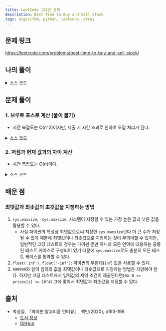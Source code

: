 ```yaml
---
title: LeetCode 121번 문제
description: Best Time to Buy and Sell Stock
tags: algorithm, python, leetcode, array
---
```


## 문제 링크

https://leetcode.com/problems/best-time-to-buy-and-sell-stock/

## 나의 풀이

<details>
<summary>소스 코드</summary>
<div markdown="1">

```python
from typing import List


class Solution:
    def my_solution(self, prices: List[int]) -> int:
        profit = 0
        min_price = 10 ** 4

        for price in prices:
            if price - min_price > profit:
                profit = price - min_price
            if price < min_price:
                min_price = price

        return profit
```

</div>
</details>

## 문제 풀이

### 1. 브루트 포스로 계산 (풀이 불가)

- 시간 복잡도는 O(n^2)이지만, 제출 시 시간 초과로 인하여 오답 처리가 된다.

<details>
<summary>소스 코드</summary>
<div markdown="1">

```python
from typing import List


class Solution:
    def solution1(self, prices: List[int]) -> int:
        max_price = 0

        for i, price in enumerate(prices):
            for j in range(i, len(prices)):
                max_price = max(prices[j] - price, max_price)

        return max_price
```

</div>
</details>

### 2. 저점과 현재 값과의 차이 계산

- 시간 복잡도는 O(n)이다.

<details>
<summary>소스 코드</summary>
<div markdown="1">

```python
from typing import List


class Solution:
    def solution2(self, prices: List[int]) -> int:
        # sys.maxsize: 시스템의 가장 큰 값, 64비트에서는 2^63 - 1
        profit = 0
        min_price = sys.maxsize

        # 최솟값과 최댓값을 계속 갱신
        for price in prices:
            min_price = min(min_price, price)
            profit = max(profit, price - min_price)

        return profit
```

</div>
</details>

## 배운 점

### 최댓값과 최솟값의 초깃값을 지정하는 방법

1. `sys.maxsize`, `-sys.maxsize`: 시스템이 지정할 수 있는 가장 높은 값과 낮은 값을 활용할 수 있다.
   - 사실 파이썬의 특성상 최댓값으로써 지정한 `sys.maxsize`보다 더 큰 수가 저장될 수 있기 때문에 최댓값이나 최솟값으로 지정하는 것이 무의미할 수 있지만, 일반적인 코딩 테스트의 경우는 파이썬 뿐만 아니라 모든 언어에 대응하는 공통된 테스트 케이스로 구성되어 있기 때문에 `sys.maxsize`로도 충분히 모든 테스트 케이스를 통과할 수 있다.
2. `float('inf')`, `float('-inf')`: 파이썬의 무한대(`inf`) 값을 사용할 수 있다.
3. `999999`와 같이 임의의 값을 최댓값이나 최솟값으로 지정하는 방법은 지양해야 한다. 하지만 코딩 테스트에서 입력값의 제약 조건이 제공된다면(ex: `0 <= prices[i] <= 10^4`) 그에 맞춰서 최댓값과 최솟값을 지정할 수 있다.

## 출처

- 박상길, 『파이썬 알고리즘 인터뷰』, 책만(2020), p193-198.
  - [도서 정보](https://www.onlybook.co.kr/entry/algorithm-interview)
  - [GitHub](https://github.com/onlybooks/algorithm-interview)
